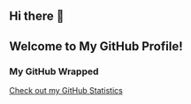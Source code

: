 ## Hi there 👋

<!--
**sandeepyadav10011995/sandeepyadav10011995** is a ✨ _special_ ✨ repository because its `README.md` (this file) appears on your GitHub profile.

Here are some ideas to get you started:

- 🔭 I’m currently working on ...
- 🌱 I’m currently learning ...
- 👯 I’m looking to collaborate on ...
- 🤔 I’m looking for help with ...
- 💬 Ask me about ...
- 📫 How to reach me: ...
- 😄 Pronouns: ...
- ⚡ Fun fact: ...
-->

## Welcome to My GitHub Profile!

### My GitHub Wrapped
<!--
![Sandeep's GitHub stats](https://github-readme-stats.vercel.app/api?username=sandeepyadav10011995&show_icons=true&theme=radical)

![Top Langs](https://github-readme-stats.vercel.app/api/top-langs/?username=sandeepyadav10011995&layout=compact&theme=radical)
-->

[Check out my GitHub Statistics](https://www.githubwrapped.io/sandeepyadav10011995)


